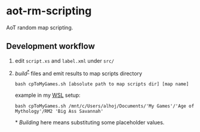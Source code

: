 # aot-rm-scripting

AoT random map scripting.

## Development workflow

1. edit `script.xs` and `label.xml` under `src/`
3. _build_<sup>[*](#buildfootnote)</sup> files and emit results to map scripts directory
   
       bash cpToMyGames.sh [absolute path to map scripts dir] [map name]

   example in my [WSL](https://en.wikipedia.org/wiki/Windows_Subsystem_for_Linux) setup:

       bash cpToMyGames.sh /mnt/c/Users/alhoj/Documents/'My Games'/'Age of Mythology'/RM2 'Big Ass Savannah'

    <a name="buildfootnote">*</a> _Building_ here means substituting some placeholder values.
